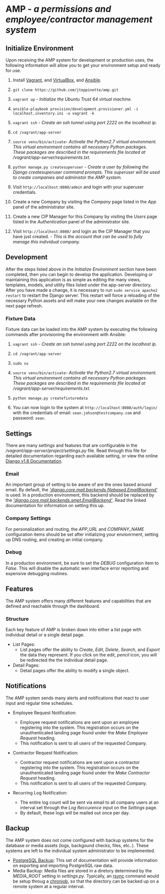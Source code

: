 # AMP - *a permissions and employee/contractor management system*

## Initialize Environment

Upon receiving the AMP system for development or production uses, the following information will allow you to get your environment setup and ready for use.

1. Install [Vagrant](https://www.vagrantup.com/downloads.html), and [VirtualBox](https://www.virtualbox.org/wiki/Downloads), and [Ansible](https://www.ansible.com).

2. `git clone https://github.com/jteppinette/amp.git`

3. `vagrant up` - _Initialize the Ubuntu Trust 64 virtual machine._

5. `ansible-playbook provision/development.provisioner.yml -i localhost.inventory.ini -u vagrant -k`

6. `vagrant ssh` - _Create an ssh tunnel using port 2222 on the localhost ip._

7. `cd /vagrant/app-server`

8. `source venv/bin/activate`- _Activate the Python2.7 virtual environment. This virtual environment contains all necessary Python packages. These packages are described in the requirements file located at /vagrant/app-server/requirements.txt._

9. `python manage.py createsuperuser` - _Create a user by following the Django *createsuperuser* command prompts. This superuser will be used to create companies and administor the AMP system._

10. Visit `http://localhost:8080/admin` and login with your superuser credentials.

11. Create a new Company by visiting the  *Company* page listed in the *App* panel of the administrator site.

12. Create a new CIP Manager for this Company by visiting the  *Users* page listed in the *Authentication* panel of the administrator site.

13. Visit `http://localhost:8080/` and login as the CIP Manager that you have just created. - _This is the account that can be used to fully manage this individual company._

## Development

After the steps listed above in the _Initialize Environment_ section have been completed, then you can begin to develop the application.
Developing or maintaining this application is as simple as editing the many views, templates, models, and utility files listed under the app-server directory.
After you have made a change, it is necessary to run `sudo service apache2 restart` to restart the Django server.
This restart will force a reloading of the necessary Python assets and will make your new changes available on the next page refresh.

### Fixture Data

Fixture data can be loaded into the AMP system by executing the following commands after provisioning the environment with Ansible:

1. `vagrant ssh` - _Create an ssh tunnel using port 2222 on the localhost ip._

2. `cd /vagrant/app-server`

3. `sudo su`

4. `source venv/bin/activate`- _Activate the Python2.7 virtual environment. This virtual environment contains all necessary Python packages. These packages are described in the requirements file located at /vagrant/app-server/requirements.txt._

5. `python manage.py createfixturedata`

6. You can now login to the system at `http://localhost:8080/auth/login/` with the credentials of email: `sean.johson@testcompany.com` and password: `sean`.

## Settings

There are many settings and features that are configurable in the _/vagrant/app-server/project/settings.py_ file.
Read through this file for detailed documentation regarding each available setting, or
view the online [Django v1.8 Documentation](https://docs.djangoproject.com/en/1.8/ref/settings/).

### Email

An important group of setting to be aware of are the ones based around email.
By default, the [_'django.core.mail.backends.filebased.EmailBackend'_](https://docs.djangoproject.com/en/1.8/topics/email/#file-backend) is used.
In a production environment, this backend should be replaced by the [_'django.core.mail.backends.smpt.EmailBackend'_](https://docs.djangoproject.com/en/1.8/topics/email/#smtp-backend).
Read the linked documentation for information on setting this up.

### Company Settings

For personalization and routing, the *APP_URL* and *COMPANY_NAME* configuration items should be set after initializing your envionrment, setting up DNS routing, and creating an initial company.

### Debug

In a producton environment, be sure to set the *DEBUG* configuration item to _False_. This will disable the automatic wen interface error reporting and expensive debugging routines.

## Features

The AMP system offers many different features and capabilities that are defined and reachable through the dashboard.

### Structure

Each key feature of AMP is broken down into either a list page with individual detail or a single detail page.

* List Pages:
    * List pages offer the ability to _Create_, _Edit_, _Delete_, _Search_, and _Export_ the data they represent. If you click on the edit, _pencil_ icon, you will be redirected the the individual detail page.
* Detail Pages:
    * Detail pages offer the ability to modify a single object.

## Notifications

The AMP system sends many alerts and notifications that react to user input and regular time schedules.

* Employee Request Notification: 
    * Employee request notifications are sent upon an employee registering into the system. This registration occurs on the unauthenticated landing page found under the _Make Employee Request_ heading.
    * This notification is sent to all users of the requested Company.

* Contractor Request Notification: 
    * Contractor request notifications are sent upon a contractor registering into the system. This registration occurs on the unauthenticated landing page found under the _Make Contractor Request_ heading.
    * This notification is sent to all users of the requested Company.

* Recurring Log Notification:
    * The entire log count will be sent via email to all company users at an interval set through the _Log Reccurence_ input on the _Settings_ page.
    * By default, these logs will be mailed out once per day.

## Backup

The AMP system does not come configured with backup systems for the database or media assets (logs, backgound checks, files, etc..). These systems are left to the individual system administrator to be implemented.

* [PostgreSQL Backup](http://www.postgresql.org/docs/9.1/static/backup.html): This set of documentation will provide information on exporting and importing PostgreSQL raw data.
* Media Backup: Media files are stored in a diretory determined by the *MEDIA_ROOT* setting in *settings.py*. Typically, an [rsync](http://linux.die.net/man/1/rsync) command would be setup throug a [chronjob](http://man7.org/linux/man-pages/man5/crontab.5.html), so that the directory can be backed up on a remote system at a regular interval.

